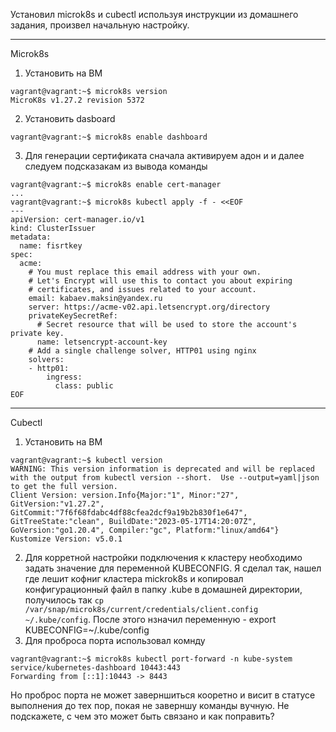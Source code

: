 Установил microk8s и cubectl используя инструкции из домашнего задания, произвел начальную настройку.
***
Microk8s
1. Установить на ВМ
```
vagrant@vagrant:~$ microk8s version
MicroK8s v1.27.2 revision 5372
```
2. Установить dasboard
```
vagrant@vagrant:~$ microk8s enable dashboard
```
3. Для генерации сертификата сначала активируем адон и и далее следуем подсказакам из вывода команды
```
vagrant@vagrant:~$ microk8s enable cert-manager
...
vagrant@vagrant:~$ microk8s kubectl apply -f - <<EOF
---
apiVersion: cert-manager.io/v1
kind: ClusterIssuer
metadata:
  name: fisrtkey
spec:
  acme:
    # You must replace this email address with your own.
    # Let's Encrypt will use this to contact you about expiring
    # certificates, and issues related to your account.
    email: kabaev.maksin@yandex.ru
    server: https://acme-v02.api.letsencrypt.org/directory
    privateKeySecretRef:
      # Secret resource that will be used to store the account's private key.
      name: letsencrypt-account-key
    # Add a single challenge solver, HTTP01 using nginx
    solvers:
    - http01:
        ingress:
          class: public
EOF
```
***
Cubectl

1. Установить на ВМ
```
vagrant@vagrant:~$ kubectl version
WARNING: This version information is deprecated and will be replaced with the output from kubectl version --short.  Use --output=yaml|json to get the full version.
Client Version: version.Info{Major:"1", Minor:"27", GitVersion:"v1.27.2", GitCommit:"7f6f68fdabc4df88cfea2dcf9a19b2b830f1e647", GitTreeState:"clean", BuildDate:"2023-05-17T14:20:07Z", GoVersion:"go1.20.4", Compiler:"gc", Platform:"linux/amd64"}
Kustomize Version: v5.0.1
```
2. Для корретной настройки подключения к кластеру необходимо задать значение для переменной KUBECONFIG. Я сделал так, нашел где лешит кофниг кластера mickrok8s и копировал конфигурационный файл в папку .kube в домашней директории, получилось так ```cp /var/snap/microk8s/current/credentials/client.config ~/.kube/config```. После этого нзначил переменную - export KUBECONFIG=~/.kube/config
3. Для проброса порта использовал комнду
```
vagrant@vagrant:~$ microk8s kubectl port-forward -n kube-system service/kubernetes-dashboard 10443:443
Forwarding from [::1]:10443 -> 8443
```
Но проброс порта не может заверншиться кооретно и висит в статусе выполнения до тех пор, покая не заверншу команды вучную.
Не подскажете, с чем это может быть связано и как поправить?

